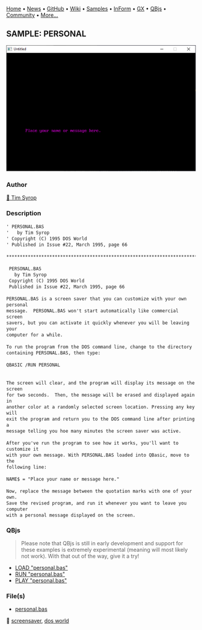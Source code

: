 [Home](https://qb64.com) • [News](../../news.md) • [GitHub](https://github.com/QB64Official/qb64) • [Wiki](wiki.md) • [Samples](../../samples.md) • [InForm](../../inform.md) • [GX](../../gx.md) • [QBjs](../../qbjs.md) • [Community](../../community.md) • [More...](../../more.md)

## SAMPLE: PERSONAL

![screenshot.png](img/screenshot.png)

### Author

[🐝 Tim Syrop](../tim-syrop.md) 

### Description

```text
' PERSONAL.BAS
'   by Tim Syrop
' Copyright (C) 1995 DOS World
' Published in Issue #22, March 1995, page 66

***************************************************************************** 
 
 PERSONAL.BAS 
   by Tim Syrop 
 Copyright (C) 1995 DOS World 
 Published in Issue #22, March 1995, page 66 
 
PERSONAL.BAS is a screen saver that you can customize with your own personal  
message.  PERSONAL.BAS won't start automatically like commercial screen  
savers, but you can activate it quickly whenever you will be leaving your  
computer for a while. 
 
To run the program from the DOS command line, change to the directory  
containing PERSONAL.BAS, then type: 
 
QBASIC /RUN PERSONAL 
 
 
The screen will clear, and the program will display its message on the screen  
for two seconds.  Then, the message will be erased and displayed again in  
another color at a randomly selected screen location. Pressing any key will  
exit the program and return you to the DOS command line after printing a  
message telling you hoe many minutes the screen saver was active. 
 
After you've run the program to see how it works, you'll want to customize it  
with your own message. With PERSONAL.BAS loaded into QBasic, move to the  
following line: 
 
NAME$ = "Place your name or message here." 
 
Now, replace the message between the quotation marks with one of your own.   
Save the revised program, and run it whenever you want to leave you computer  
with a personal message displayed on the screen.
```

### QBjs

> Please note that QBjs is still in early development and support for these examples is extremely experimental (meaning will most likely not work). With that out of the way, give it a try!

* [LOAD "personal.bas"](https://qbjs.org/index.html?src=https://qb64.com/samples/personal/src/personal.bas)
* [RUN "personal.bas"](https://qbjs.org/index.html?mode=auto&src=https://qb64.com/samples/personal/src/personal.bas)
* [PLAY "personal.bas"](https://qbjs.org/index.html?mode=play&src=https://qb64.com/samples/personal/src/personal.bas)

### File(s)

* [personal.bas](src/personal.bas)

🔗 [screensaver](../screensaver.md), [dos world](../dos-world.md)
